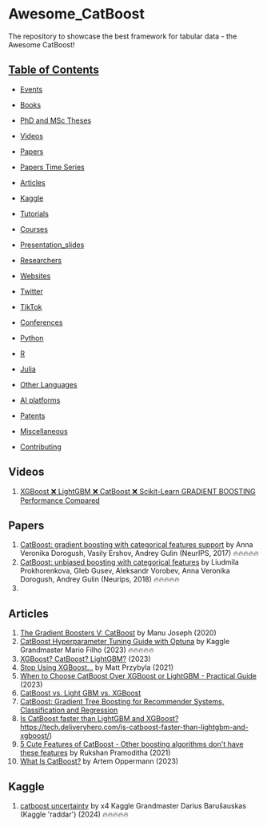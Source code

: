 # Awesome_CatBoost
The repository to showcase the best framework for tabular data - the Awesome CatBoost!

## [Table of Contents]()

* [Events](#events)

* [Books](#books)

* [PhD and MSc Theses](#theses)

* [Videos](#videos) 
 
* [Papers](#papers)

* [Papers Time Series](#papers-time-series)

* [Articles](#articles)

* [Kaggle](#kaggle)

* [Tutorials](#tutorials)

* [Courses](#courses)

* [Presentation_slides](#presentation-slides)

* [Researchers](#researchers)

* [Websites](#websites)

* [Twitter](#twitter)

* [TikTok](#tiktok)

* [Conferences](#conferences)

* [Python](#python)  

* [R](#r)

* [Julia](#julia) 

* [Other Languages](#other-languages)

* [AI platforms](#ai-platforms)

* [Patents](#patents)

* [Miscellaneous](#miscellaneous)

* [Contributing](#contributing)

## Videos
1. [XGBoost ❌ LightGBM ❌ CatBoost ❌ Scikit-Learn GRADIENT BOOSTING Performance Compared](https://www.youtube.com/watch?v=yO6gJM_t1Bw) 


## Papers
1. [CatBoost: gradient boosting with categorical features support](http://learningsys.org/nips17/assets/papers/paper_11.pdf) by Anna Veronika Dorogush, Vasily Ershov, Andrey Gulin (NeurIPS, 2017) 🔥🔥🔥🔥🔥
2. [CatBoost: unbiased boosting with categorical features](https://arxiv.org/abs/1706.09516) by Liudmila Prokhorenkova, Gleb Gusev, Aleksandr Vorobev, Anna Veronika Dorogush, Andrey Gulin (Neurips, 2018) 🔥🔥🔥🔥🔥
3. 

## Articles 
1. [The Gradient Boosters V: CatBoost](https://deep-and-shallow.com/2020/02/29/the-gradient-boosters-v-catboost/) by Manu Joseph (2020)
2. [CatBoost Hyperparameter Tuning Guide with Optuna](https://forecastegy.com/posts/catboost-hyperparameter-tuning-guide-with-optuna/) by Kaggle Grandmaster Mario Filho (2023) 🔥🔥🔥🔥🔥
3. [XGBoost? CatBoost? LightGBM?](https://www.joinplank.com/articles/xgboost-catboost-lightgbm) (2023)
4. [Stop Using XGBoost…](https://towardsdatascience.com/stop-using-xgboost-660ed6718845) by Matt Przybyla (2021)
5. [When to Choose CatBoost Over XGBoost or LightGBM - Practical Guide](https://neptune.ai/blog/when-to-choose-catboost-over-xgboost-or-lightgbm) (2023)
6. [CatBoost vs. Light GBM vs. XGBoost](https://www.kdnuggets.com/2018/03/catboost-vs-light-gbm-vs-xgboost.html)
7. [CatBoost: Gradient Tree Boosting for Recommender Systems, Classification and Regression](https://towardsdatascience.com/catboost-gradient-tree-boosting-for-recommender-systems-classification-and-regression-2f04f573a79e)
8. [Is CatBoost faster than LightGBM and XGBoost?](https://tech.deliveryhero.com/is-catboost-faster-than-lightgbm-and-xgboost/)https://tech.deliveryhero.com/is-catboost-faster-than-lightgbm-and-xgboost/)
9. [5 Cute Features of CatBoost - Other boosting algorithms don't have these features](https://towardsdatascience.com/5-cute-features-of-catboost-61532c260f69) by Rukshan Pramoditha (2021)
10. [What Is CatBoost?](https://builtin.com/machine-learning/catboost#) by Artem Oppermann (2023)

## Kaggle 
1. [catboost uncertainty](https://www.kaggle.com/code/raddar/catboost-uncertainty) by x4 Kaggle Grandmaster Darius Barušauskas (Kaggle 'raddar') (2024) 🔥🔥🔥🔥🔥




